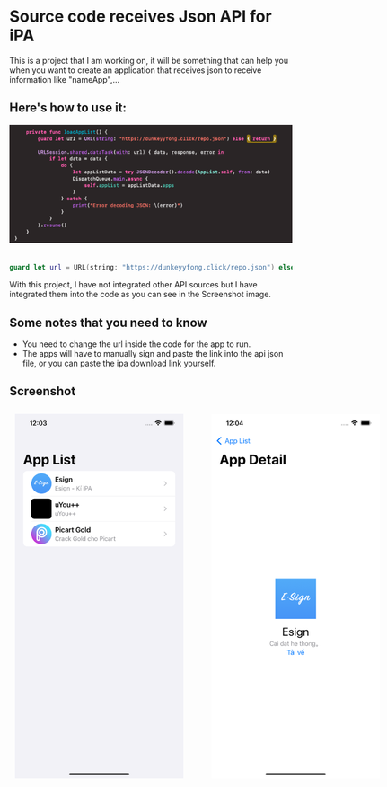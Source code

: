 # Source code receives Json API for iPA

<p>
This is a project that I am working on, it will be something that can help you when you want to create an application that receives json to receive information like "nameApp",...
</p>

## Here's how to use it:

<img src="./img_screenshot1.png" alt="Image Screenshot">
<br>
<br>

```Swift
guard let url = URL(string: "https://dunkeyyfong.click/repo.json") else { return }
```

<p>With this project, I have not integrated other API sources but I have integrated them into the code as you can see in the Screenshot image.</p>


## Some notes that you need to know
<ul>
    <li>You need to change the url inside the code for the app to run.</li>
    <li>The apps will have to manually sign and paste the link into the api json file, or you can paste the ipa download link yourself.</li>
</ul>

## Screenshot

<div style="display: flex; padding: 10px">
    <img src="./img1.png" style="width: 300px; padding-right: 50px">
    <img src="./img2.png" style="width:300px">
</div>
